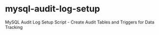 # mysql-audit-log-setup
MySQL Audit Log Setup Script - Create Audit Tables and Triggers for Data Tracking
